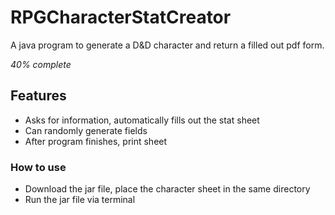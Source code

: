 # RPGCharacterStatCreator
A java program to generate a D&amp;D character and return a filled out pdf form.

_40% complete_

## Features

- Asks for information, automatically fills out the stat sheet
- Can randomly generate fields
- After program finishes, print sheet

### How to use

- Download the jar file, place the character sheet in the same directory
- Run the jar file via terminal
